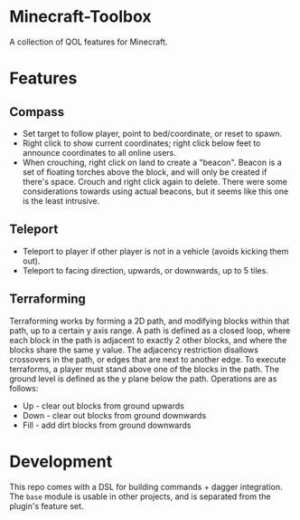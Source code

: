# Minecraft-Toolbox

A collection of QOL features for Minecraft.

# Features

## Compass

* Set target to follow player, point to bed/coordinate, or reset to spawn.
* Right click to show current coordinates; right click below feet to announce
  coordinates to all online users.
* When crouching, right click on land to create a "beacon". Beacon is a set of
  floating torches above the block, and will only be created if there's space.
  Crouch and right click again to delete. There were some considerations towards
  using actual beacons, but it seems like this one is the least intrusive.

## Teleport

* Teleport to player if other player is not in a vehicle (avoids kicking them
  out).
* Teleport to facing direction, upwards, or downwards, up to 5 tiles.

## Terraforming

Terraforming works by forming a 2D path, and modifying blocks within that path,
up to a certain y axis range. A path is defined as a closed loop, where each
block in the path is adjacent to exactly 2 other blocks, and where the blocks
share the same y value. The adjacency restriction disallows crossovers in the
path, or edges that are next to another edge. To execute terraforms, a player
must stand above one of the blocks in the path. The ground level is defined as
the y plane below the path. Operations are as follows:

* Up - clear out blocks from ground upwards
* Down - clear out blocks from ground downwards
* Fill - add dirt blocks from ground downwards

# Development

This repo comes with a DSL for building commands + dagger integration.
The `base` module is usable in other projects, and is separated from the
plugin's feature set.